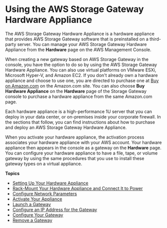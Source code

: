 # Using the AWS Storage Gateway Hardware Appliance<a name="HardwareAppliance"></a>

The AWS Storage Gateway Hardware Appliance is a hardware appliance that provides AWS Storage Gateway software that is preinstalled on a third\-party server\. You can manage your AWS Storage Gateway Hardware Appliance from the **Hardware** page on the AWS Management Console\.

When creating a new gateway based on AWS Storage Gateway in the console, you have the option to do so by using the AWS Storage Gateway Hardware Appliance\. You can also use virtual platforms on VMware ESXi, Microsoft Hyper\-V, and Amazon EC2\. If you don't already own a hardware appliance and choose to use one, you are directed to purchase one at [Buy on Amazon\.com](https://api.aws-gw.us-east-1.amazonaws.com/BuyRedirect ) on the Amazon\.com site\. You can also choose **Buy Hardware Appliance** on the **Hardware** page of the Storage Gateway console to purchase a hardware appliance from the same Amazon\.com page\.

Each hardware appliance is a high\-performance 1U server that you can deploy in your data center, or on\-premises inside your corporate firewall\. In the sections that follow, you can find instructions about how to purchase and deploy an AWS Storage Gateway Hardware Appliance\.

When you activate your hardware appliance, the activation process associates your hardware appliance with your AWS account\. Your hardware appliance then appears in the console as a gateway on the **Hardware** page\. You can configure your hardware appliance to have a file, tape, or volume gateway by using the same procedures that you use to install these gateway types on a virtual appliance\. 

**Topics**
+ [Setting Up Your Hardware Appliance](appliance-quick-start.md)
+ [Rack\-Mount Your Hardware Appliance and Connect It to Power](appliance-rack-mount.md)
+ [Configure Network Parameters](appliance-configure-network.md)
+ [Activate Your Appliance](appliance-activation.md)
+ [Launch a Gateway](appliance-launch-gateway.md)
+ [Configure an IP Address for the Gateway](appliance-configure-ip.md)
+ [Configure Your Gateway](appliance-configure-gateway.md)
+ [Remove a Gateway](appliance-remomve-gateway.md)